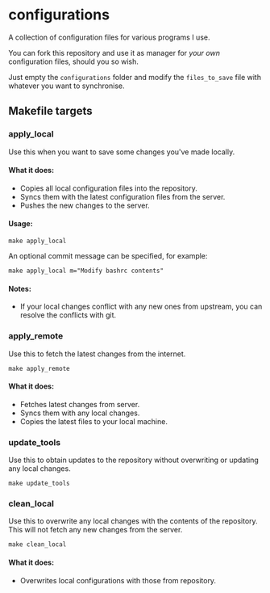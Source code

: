 # configurations

A collection of configuration files for various programs I use.

You can fork this repository and use it as manager for _your own_ configuration files, should you so wish.

Just empty the `configurations` folder and modify the `files_to_save` file with whatever you want to synchronise.

## Makefile targets

### apply_local


Use this when you want to save some changes you've made locally.

#### What it does:

* Copies all local configuration files into the repository.
* Syncs them with the latest configuration files from the server.
* Pushes the new changes to the server.

#### Usage:

```
make apply_local
```

An optional commit message can be specified, for example:

```
make apply_local m="Modify bashrc contents"
```

#### Notes:

* If your local changes conflict with any new ones from upstream, you
  can resolve the conflicts with git.


### apply_remote


Use this to fetch the latest changes from the internet.

```
make apply_remote
```

#### What it does:
* Fetches latest changes from server.
* Syncs them with any local changes.
* Copies the latest files to your local machine.


### update_tools


Use this to obtain updates to the repository without
overwriting or updating any local changes.

```
make update_tools
```


### clean_local


Use this to overwrite any local changes with the contents
of the repository. This will not fetch any new changes
from the server.

```
make clean_local
```

#### What it does:
* Overwrites local configurations with those from repository.
